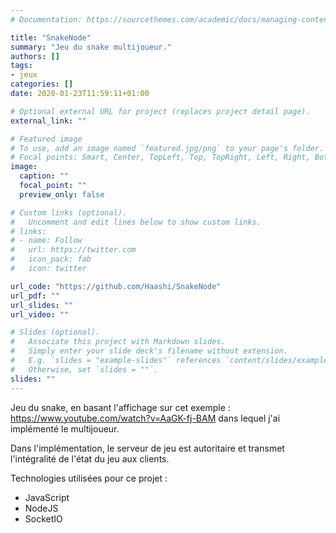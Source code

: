 ```yaml
---
# Documentation: https://sourcethemes.com/academic/docs/managing-content/

title: "SnakeNode"
summary: "Jeu du snake multijoueur."
authors: []
tags: 
- jeux
categories: []
date: 2020-01-23T11:59:11+01:00

# Optional external URL for project (replaces project detail page).
external_link: ""

# Featured image
# To use, add an image named `featured.jpg/png` to your page's folder.
# Focal points: Smart, Center, TopLeft, Top, TopRight, Left, Right, BottomLeft, Bottom, BottomRight.
image:
  caption: ""
  focal_point: ""
  preview_only: false

# Custom links (optional).
#   Uncomment and edit lines below to show custom links.
# links:
# - name: Follow
#   url: https://twitter.com
#   icon_pack: fab
#   icon: twitter

url_code: "https://github.com/Haashi/SnakeNode"
url_pdf: ""
url_slides: ""
url_video: ""

# Slides (optional).
#   Associate this project with Markdown slides.
#   Simply enter your slide deck's filename without extension.
#   E.g. `slides = "example-slides"` references `content/slides/example-slides.md`.
#   Otherwise, set `slides = ""`.
slides: ""
---
```


Jeu du snake, en basant l'affichage sur cet exemple : https://www.youtube.com/watch?v=AaGK-fj-BAM dans lequel j'ai implémenté le multijoueur.

Dans l'implémentation, le serveur de jeu est autoritaire et transmet l'intégralité de l'état du jeu aux clients.

Technologies utilisées pour ce projet : 
- JavaScript
- NodeJS
- SocketIO